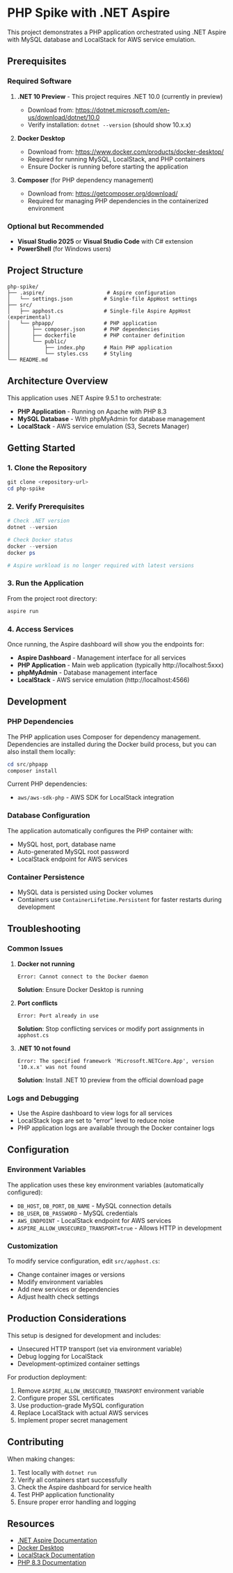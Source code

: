 # PHP Spike with .NET Aspire

This project demonstrates a PHP application orchestrated using .NET Aspire with MySQL database and LocalStack for AWS service emulation.

## Prerequisites

### Required Software

1. **.NET 10 Preview** - This project requires .NET 10.0 (currently in preview)
   - Download from: https://dotnet.microsoft.com/en-us/download/dotnet/10.0
   - Verify installation: `dotnet --version` (should show 10.x.x)

2. **Docker Desktop**
   - Download from: https://www.docker.com/products/docker-desktop/
   - Required for running MySQL, LocalStack, and PHP containers
   - Ensure Docker is running before starting the application

3. **Composer** (for PHP dependency management)
   - Download from: https://getcomposer.org/download/
   - Required for managing PHP dependencies in the containerized environment

### Optional but Recommended

- **Visual Studio 2025** or **Visual Studio Code** with C# extension
- **PowerShell** (for Windows users)

## Project Structure

```
php-spike/
├── .aspire/                    # Aspire configuration
│   └── settings.json          # Single-file AppHost settings
├── src/
│   ├── apphost.cs             # Single-file Aspire AppHost (experimental)
│   └── phpapp/                # PHP application
│       ├── composer.json      # PHP dependencies
│       ├── dockerfile         # PHP container definition
│       └── public/
│           ├── index.php      # Main PHP application
│           └── styles.css     # Styling
└── README.md
```

## Architecture Overview

This application uses .NET Aspire 9.5.1 to orchestrate:

- **PHP Application** - Running on Apache with PHP 8.3
- **MySQL Database** - With phpMyAdmin for database management
- **LocalStack** - AWS service emulation (S3, Secrets Manager)

## Getting Started

### 1. Clone the Repository

```powershell
git clone <repository-url>
cd php-spike
```

### 2. Verify Prerequisites

```powershell
# Check .NET version
dotnet --version

# Check Docker status
docker --version
docker ps

# Aspire workload is no longer required with latest versions
```

### 3. Run the Application

From the project root directory:

```powershell
aspire run
```

### 4. Access Services

Once running, the Aspire dashboard will show you the endpoints for:

- **Aspire Dashboard** - Management interface for all services
- **PHP Application** - Main web application (typically http://localhost:5xxx)
- **phpMyAdmin** - Database management interface
- **LocalStack** - AWS service emulation (http://localhost:4566)

## Development

### PHP Dependencies

The PHP application uses Composer for dependency management. Dependencies are installed during the Docker build process, but you can also install them locally:

```powershell
cd src/phpapp
composer install
```

Current PHP dependencies:
- `aws/aws-sdk-php` - AWS SDK for LocalStack integration

### Database Configuration

The application automatically configures the PHP container with:
- MySQL host, port, database name
- Auto-generated MySQL root password
- LocalStack endpoint for AWS services

### Container Persistence

- MySQL data is persisted using Docker volumes
- Containers use `ContainerLifetime.Persistent` for faster restarts during development

## Troubleshooting

### Common Issues

1. **Docker not running**
   ```
   Error: Cannot connect to the Docker daemon
   ```
   **Solution**: Ensure Docker Desktop is running

2. **Port conflicts**
   ```
   Error: Port already in use
   ```
   **Solution**: Stop conflicting services or modify port assignments in `apphost.cs`

3. **.NET 10 not found**
   ```
   Error: The specified framework 'Microsoft.NETCore.App', version '10.x.x' was not found
   ```
   **Solution**: Install .NET 10 preview from the official download page



### Logs and Debugging

- Use the Aspire dashboard to view logs for all services
- LocalStack logs are set to "error" level to reduce noise
- PHP application logs are available through the Docker container logs

## Configuration

### Environment Variables

The application uses these key environment variables (automatically configured):

- `DB_HOST`, `DB_PORT`, `DB_NAME` - MySQL connection details
- `DB_USER`, `DB_PASSWORD` - MySQL credentials
- `AWS_ENDPOINT` - LocalStack endpoint for AWS services
- `ASPIRE_ALLOW_UNSECURED_TRANSPORT=true` - Allows HTTP in development

### Customization

To modify service configuration, edit `src/apphost.cs`:

- Change container images or versions
- Modify environment variables
- Add new services or dependencies
- Adjust health check settings

## Production Considerations

This setup is designed for development and includes:

- Unsecured HTTP transport (set via environment variable)
- Debug logging for LocalStack
- Development-optimized container settings

For production deployment:
1. Remove `ASPIRE_ALLOW_UNSECURED_TRANSPORT` environment variable
2. Configure proper SSL certificates
3. Use production-grade MySQL configuration
4. Replace LocalStack with actual AWS services
5. Implement proper secret management

## Contributing

When making changes:

1. Test locally with `dotnet run`
2. Verify all containers start successfully
3. Check the Aspire dashboard for service health
4. Test PHP application functionality
5. Ensure proper error handling and logging

## Resources

- [.NET Aspire Documentation](https://learn.microsoft.com/en-us/dotnet/aspire/)
- [Docker Desktop](https://www.docker.com/products/docker-desktop/)
- [LocalStack Documentation](https://docs.localstack.cloud/)
- [PHP 8.3 Documentation](https://www.php.net/releases/8_3_0.php)